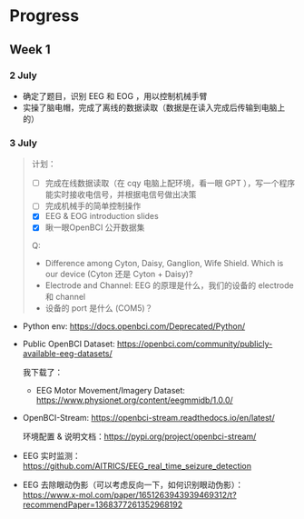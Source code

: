 # Progress

## Week 1

### 2 July

- 确定了题目，识别 EEG 和 EOG ，用以控制机械手臂
- 实操了脑电帽，完成了离线的数据读取（数据是在读入完成后传输到电脑上的）

### 3 July

> 计划：
>
> - [ ] 完成在线数据读取（在 cqy 电脑上配环境，看一眼 GPT ），写一个程序能实时接收电信号，并根据电信号做出决策
> - [ ] 完成机械手的简单控制操作
> - [X] EEG & EOG introduction slides
> - [X] 瞅一眼OpenBCI 公开数据集
>
> Q:
>
> - Difference among Cyton, Daisy, Ganglion, Wife Shield. Which is our device (Cyton 还是 Cyton + Daisy)?
> - Electrode and Channel: EEG 的原理是什么，我们的设备的 electrode 和 channel
> - 设备的 port 是什么 (COM5)？

- Python env: https://docs.openbci.com/Deprecated/Python/
- Public OpenBCI Dataset: https://openbci.com/community/publicly-available-eeg-datasets/

  我下载了：

  - EEG Motor Movement/Imagery Dataset: https://www.physionet.org/content/eegmmidb/1.0.0/
- OpenBCI-Stream: https://openbci-stream.readthedocs.io/en/latest/

  环境配置 & 说明文档：https://pypi.org/project/openbci-stream/
- EEG 实时监测：https://github.com/AITRICS/EEG_real_time_seizure_detection
- EEG 去除眼动伪影（可以考虑反向一下，如何识别眼动伪影）：https://www.x-mol.com/paper/1651263943939469312/t?recommendPaper=1368377261352968192
